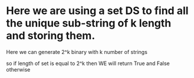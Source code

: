 # Here we are using a set DS to find all the unique sub-string of k length and storing them.

Here we can generate 2^k binary with k number of strings

so if length of set is equal to 2^k then WE will return True and False otherwise
